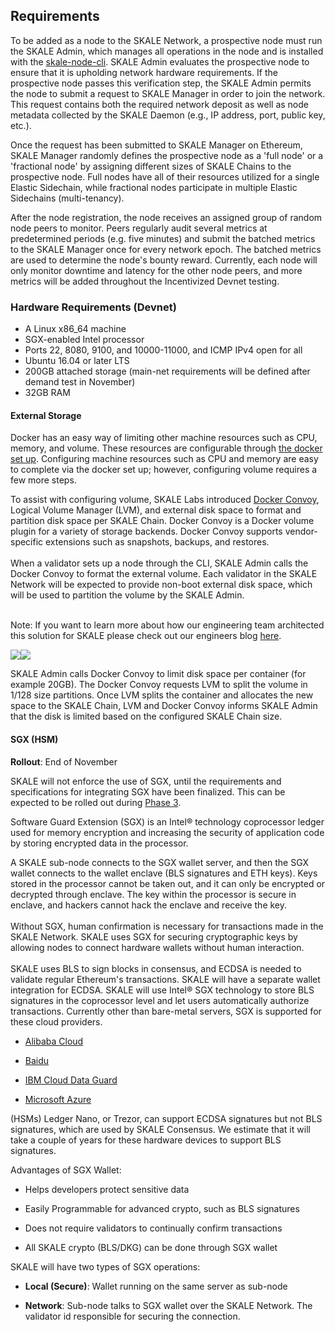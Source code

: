 
## Requirements

To be added as a node to the SKALE Network, a prospective node must run the SKALE Admin, which manages all operations in the node and is installed with the  [skale-node-cli](https://developers.skale.network/validators/alpine/skale-validator-cli). SKALE Admin evaluates the prospective node to ensure that it is upholding network hardware requirements. If the prospective node passes this verification step, the SKALE Admin permits the node to submit a request to SKALE Manager in order to join the network. This request contains both the required network deposit as well as node metadata collected by the SKALE Daemon (e.g., IP address, port, public key, etc.).  
  
Once the request has been submitted to SKALE Manager on Ethereum, SKALE Manager randomly defines the prospective node as a 'full node' or a 'fractional node' by assigning different sizes of SKALE Chains to the prospective node. Full nodes have all of their resources utilized for a single Elastic Sidechain, while fractional nodes participate in multiple Elastic Sidechains (multi-tenancy).  
  
After the node registration, the node receives an assigned group of random node peers to monitor. Peers regularly audit several metrics at predetermined periods (e.g. five minutes) and submit the batched metrics to the SKALE Manager once for every network epoch. The batched metrics are used to determine the node's bounty reward. Currently, each node will only monitor downtime and latency for the other node peers, and more metrics will be added throughout the Incentivized Devnet testing.  

### Hardware Requirements (Devnet)

-   A Linux x86_64 machine
-   SGX-enabled Intel processor
-   Ports 22, 8080, 9100, and 10000-11000, and ICMP IPv4 open for all
-   Ubuntu 16.04 or later LTS
-   200GB attached storage (main-net requirements will be defined after demand test in November)
-   32GB RAM  
    

#### External Storage

Docker has an easy way of limiting other machine resources such as CPU, memory, and volume. These resources are configurable through [the docker set up](https://docs.docker.com/config/containers/resource_constraints/?source=post_page-----9859682f4147----------------------). Configuring machine resources such as CPU and memory are easy to complete via the docker set up; however, configuring volume requires a few more steps.  
  
To assist with configuring volume, SKALE Labs introduced [Docker Convoy](https://github.com/rancher/convoy), Logical Volume Manager (LVM), and external disk space to format and partition disk space per SKALE Chain. Docker Convoy is a Docker volume plugin for a variety of storage backends. Docker Convoy supports vendor-specific extensions such as snapshots, backups, and restores.  
‍  
When a validator sets up a node through the CLI, SKALE Admin calls the Docker Convoy to format the external volume. Each validator in the SKALE Network will be expected to provide non-boot external disk space, which will be used to partition the volume by the SKALE Admin.  
‍  

Note: If you want to learn more about how our engineering team architected this solution for SKALE please check out our engineers blog  [here](https://medium.com/@dmitrytk/limit-docker-volume-size-9859682f4147).

![](https://assets.website-files.com/5be05ae542686c4ebf192462/5d9ce199ca4f18fa76e29ca0_Screen%20Shot%202019-10-08%20at%2012.19.30%20PM.png)![](https://assets.website-files.com/5be05ae542686c4ebf192462/5d9ce198d4f7a4dcff8cd609_Screen%20Shot%202019-10-08%20at%2012.19.46%20PM.png)

SKALE Admin calls Docker Convoy to limit disk space per container (for example 20GB). The Docker Convoy requests LVM to split the volume in 1/128 size partitions. Once LVM splits the container and allocates the new space to the SKALE Chain, LVM and Docker Convoy informs SKALE Admin that the disk is limited based on the configured SKALE Chain size.  

#### SGX (HSM)

**Rollout**:  End of November  
  
SKALE will not enforce the use of SGX, until the requirements and specifications for integrating SGX have been finalized. This can be expected to be rolled out during  [Phase 3](https://developers.skale.network/validators/alpine).

Software Guard Extension (SGX) is an Intel® technology coprocessor ledger used for memory encryption and increasing the security of application code by storing encrypted data in the processor.  
  
A SKALE sub-node connects to the SGX wallet server, and then the SGX wallet connects to the wallet enclave (BLS signatures and ETH keys). Keys stored in the processor cannot be taken out, and it can only be encrypted or decrypted through enclave. The key within the processor is secure in enclave, and hackers cannot hack the enclave and receive the key.  
‍  
Without SGX, human confirmation is necessary for transactions made in the SKALE Network. SKALE uses SGX for securing cryptographic keys by allowing nodes to connect hardware wallets without human interaction.  
‍  
SKALE uses  BLS  to sign blocks in consensus, and ECDSA  is needed to validate regular Ethereum's transactions. SKALE will have a separate wallet integration for ECDSA. SKALE will use Intel® SGX technology to store BLS signatures in the coprocessor level and let users automatically authorize transactions. Currently other than bare-metal servers, SGX is supported for these cloud providers.  

-   ‍[Alibaba Cloud](https://www.alibabacloud.com/help/doc-detail/108507.html?spm=a2c5t.10695662.1996646101.searchclickresult.84d1a80dPBX0Di)[‍](https://www.equinix.com/services/edge-services/smartkey/)  
    
-   [Baidu](https://www.equinix.com/services/edge-services/smartkey/)[‍](https://www.ibm.com/cloud/blog/data-use-protection-ibm-cloud-using-intel-sgx?mhsrc=ibmsearch_a&mhq=sgx)  
    
-   [IBM Cloud Data Guard](https://www.ibm.com/cloud/blog/data-use-protection-ibm-cloud-using-intel-sgx?mhsrc=ibmsearch_a&mhq=sgx)[](https://www.intel.com/content/www/us/en/architecture-and-technology/software-guard-extensions/microsoft-confidential-computing-sgx-video.html)  
    
-   [Microsoft Azure](https://www.intel.com/content/www/us/en/architecture-and-technology/software-guard-extensions/microsoft-confidential-computing-sgx-video.html)  
    

(HSMs) Ledger Nano, or Trezor, can support ECDSA signatures but not BLS signatures, which are used by SKALE Consensus. We estimate that it will take a couple of years for these hardware devices to support BLS signatures.[](https://www.intel.com/content/www/us/en/architecture-and-technology/software-guard-extensions/microsoft-confidential-computing-sgx-video.html)  

Advantages of SGX Wallet:  

-   Helps developers protect sensitive data  
    
-   Easily Programmable for advanced crypto, such as BLS signatures  
    
-   Does not require validators to continually confirm transactions  
    
-   All SKALE crypto (BLS/DKG) can be done through SGX wallet  
    

SKALE will have two types of SGX operations:

-   **Local (Secure)**: Wallet running on the same server as sub-node  
    
-   **Network**: Sub-node talks to SGX wallet over the SKALE Network. The validator id responsible for securing the connection.